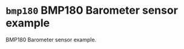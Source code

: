 `bmp180` BMP180 Barometer sensor example
========================================

BMP180 Barometer sensor example.
